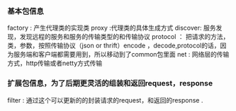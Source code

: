 
### 基本包信息

factory : 产生代理类的实现类
proxy :代理类的具体生成方式
discover: 服务发现，发现远程的服务和服务的传输类型的和传输协议
protocol ： 把请求的方法，类，参数，按照传输协议（json or thrift）encode ，decode,protocol的话，因为服务端和客户端都需要用到，所以移动到了common包里面
net : 网络层的传输方式，http传输或者netty方式传输

### 扩展包信息，为了后期更灵活的组装和返回request，response

filter : 通过这个可以更新的的封装请求的request，和返回的response .